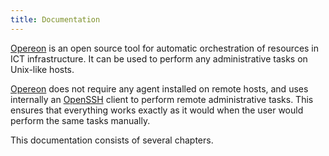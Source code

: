 ```yaml
---
title: Documentation
---
```


[Opereon](https://opereon.io) is an open source tool for automatic orchestration of resources in ICT infrastructure. 
It can be used to perform any administrative tasks on Unix-like hosts. 

[Opereon](https://opereon.io) does not require any agent installed on remote hosts, and uses internally an [OpenSSH](https://www.openssh.com)
client to perform remote administrative tasks. This ensures that everything works exactly as it would when the user 
would perform the same tasks manually.

This documentation consists of several chapters.
